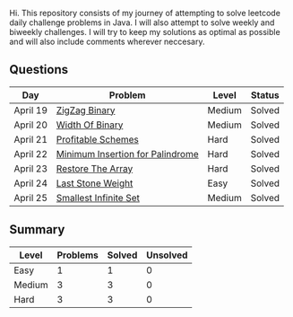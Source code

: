 Hi. This repository consists of my journey of attempting to solve leetcode daily challenge problems in Java. I will also attempt to solve weekly and biweekly challenges. I will try to keep my solutions as optimal as possible and will also include comments wherever neccesary. 

## Questions
| Day | Problem | Level | Status |
| --- | --- | --- | --- |
| April 19 | [ZigZag Binary](https://leetcode.com/problems/longest-zigzag-path-in-a-binary-tree/) | Medium | Solved |
| April 20 | [Width Of Binary](https://leetcode.com/problems/maximum-width-of-binary-tree/) | Medium | Solved |
| April 21 | [Profitable Schemes](https://leetcode.com/problems/profitable-schemes/) | Hard | Solved |
| April 22 | [Minimum Insertion for Palindrome](https://leetcode.com/problems/minimum-insertion-steps-to-make-a-string-palindrome/) | Hard | Solved |
| April 23 | [Restore The Array](https://leetcode.com/problems/restore-the-array/) | Hard | Solved |
| April 24 | [Last Stone Weight](https://leetcode.com/problems/last-stone-weight/) | Easy | Solved |
| April 25 | [Smallest Infinite Set](https://leetcode.com/problems/smallest-number-in-infinite-set/) | Medium | Solved |


## Summary
| Level  | Problems | Solved | Unsolved |
| ---    | --- | --- | --- |
| Easy   | 1 | 1 | 0 |
| Medium | 3 | 3 | 0 |
| Hard   | 3 | 3 | 0 |

